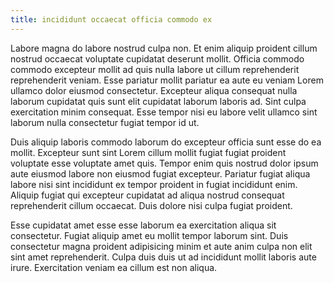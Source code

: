 ```yaml
---
title: incididunt occaecat officia commodo ex
---
```


Labore magna do labore nostrud culpa non. Et enim aliquip proident cillum nostrud occaecat voluptate cupidatat deserunt mollit. Officia commodo commodo excepteur mollit ad quis nulla labore ut cillum reprehenderit reprehenderit veniam. Esse pariatur mollit pariatur ea aute eu veniam Lorem ullamco dolor eiusmod consectetur. Excepteur aliqua consequat nulla laborum cupidatat quis sunt elit cupidatat laborum laboris ad. Sint culpa exercitation minim consequat. Esse tempor nisi eu labore velit ullamco sint laborum nulla consectetur fugiat tempor id ut.

Duis aliquip laboris commodo laborum do excepteur officia sunt esse do ea mollit. Excepteur sunt sint Lorem cillum mollit fugiat fugiat proident voluptate esse voluptate amet quis. Tempor enim quis nostrud dolor ipsum aute eiusmod labore non eiusmod fugiat excepteur. Pariatur fugiat aliqua labore nisi sint incididunt ex tempor proident in fugiat incididunt enim. Aliquip fugiat qui excepteur cupidatat ad aliqua nostrud consequat reprehenderit cillum occaecat. Duis dolore nisi culpa fugiat proident.

Esse cupidatat amet esse esse laborum ea exercitation aliqua sit consectetur. Fugiat aliquip amet eu mollit tempor laborum sint. Duis consectetur magna proident adipisicing minim et aute anim culpa non elit sint amet reprehenderit. Culpa duis duis ut ad incididunt mollit laboris aute irure. Exercitation veniam ea cillum est non aliqua.